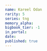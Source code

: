 ```yaml
---
name: Kareel Odan
rarity: 5
series: tng
memory_alpha:
bigbook_tier: -1
in_portal:
date:
published: true
---
```



